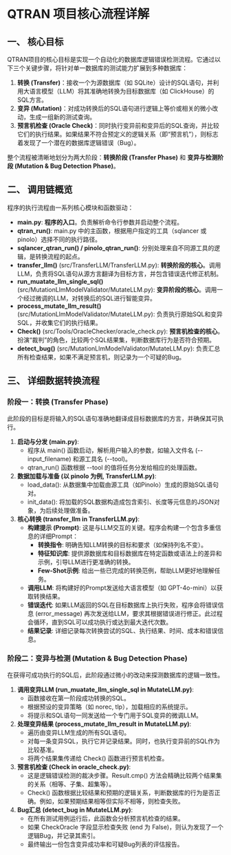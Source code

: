# **QTRAN 项目核心流程详解**

## **一、 核心目标**

QTRAN项目的核心目标是实现一个自动化的数据库逻辑错误检测流程。它通过以下三个关键步骤，将针对单一数据库的测试能力扩展到多种数据库：

1. **转换 (Transfer)**：接收一个为源数据库（如 SQLite）设计的SQL语句，并利用大语言模型（LLM）将其准确地转换为目标数据库（如 ClickHouse）的SQL方言。  
2. **变异 (Mutation)**：对成功转换后的SQL语句进行逻辑上等价或相关的微小改动，生成一组新的测试查询。  
3. **预言机检查 (Oracle Check)**：同时执行变异前和变异后的SQL查询，并比较它们的执行结果。如果结果不符合预定义的逻辑关系（即“预言机”），则标志着发现了一个潜在的数据库逻辑错误（Bug）。

整个流程被清晰地划分为两大阶段：**转换阶段 (Transfer Phase)** 和 **变异与检测阶段 (Mutation & Bug Detection Phase)**。

## **二、 调用链概览**

程序的执行流程由一系列核心模块和函数驱动：

* **main.py**: **程序的入口**。负责解析命令行参数并启动整个流程。  
* **qtran\_run()**: main.py 中的主函数，根据用户指定的工具（sqlancer 或 pinolo）选择不同的执行路径。  
* **sqlancer\_qtran\_run() / pinolo\_qtran\_run()**: 分别处理来自不同源工具的逻辑，是转换流程的起点。  
* **transfer\_llm()** (src/TransferLLM/TransferLLM.py): **转换阶段的核心**。调用LLM，负责将SQL语句从源方言翻译为目标方言，并包含错误迭代修正机制。  
* **run\_muatate\_llm\_single\_sql()** (src/MutationLlmModelValidator/MutateLLM.py): **变异阶段的核心**。调用一个经过微调的LLM，对转换后的SQL进行智能变异。  
* **process\_mutate\_llm\_result()** (src/MutationLlmModelValidator/MutateLLM.py): 负责执行原始SQL和变异SQL，并收集它们的执行结果。  
* **Check()** (src/Tools/OracleChecker/oracle\_check.py): **预言机检查的核心**。扮演“裁判”的角色，比较两个SQL结果集，判断数据库行为是否符合预期。  
* **detect\_bug()** (src/MutationLlmModelValidator/MutateLLM.py): 负责汇总所有检查结果，如果不满足预言机，则记录为一个可疑的Bug。

## **三、 详细数据转换流程**

### **阶段一：转换 (Transfer Phase)**

此阶段的目标是将输入的SQL语句准确地翻译成目标数据库的方言，并确保其可执行。

1. **启动与分发 (main.py)**:  
   * 程序从 main() 函数启动，解析用户输入的参数，如输入文件名 (--input\_filename) 和源工具名 (--tool)。  
   * qtran\_run() 函数根据 \--tool 的值将任务分发给相应的处理函数。  
2. **数据加载与准备 (以 pinolo 为例, TransferLLM.py)**:  
   * load\_data(): 从数据集中加载由源工具（如Pinolo）生成的原始SQL语句对。  
   * init\_data(): 将加载的SQL数据构造成包含索引、长度等元信息的JSON对象，为后续处理做准备。  
3. **核心转换 (transfer\_llm in TransferLLM.py)**:  
   * **构建提示 (Prompt)**: 这是与LLM交互的关键。程序会构建一个包含多重信息的详细Prompt：  
     * **转换指令**: 明确告知LLM转换的目标和要求（如保持列名不变）。  
     * **特征知识库**: 提供源数据库和目标数据库在特定函数或语法上的差异和示例，引导LLM进行更准确的转换。  
     * **Few-Shot示例**: 给出一些已完成的转换范例，帮助LLM更好地理解任务。  
   * **调用LLM**: 将构建好的Prompt发送给大语言模型（如 GPT-4o-mini）以获取转换结果。  
   * **错误迭代**: 如果LLM返回的SQL在目标数据库上执行失败，程序会将错误信息 (error\_message) 再次发送给LLM，要求其根据错误进行修正。此过程会循环，直到SQL可以成功执行或达到最大迭代次数。  
   * **结果记录**: 详细记录每次转换尝试的SQL、执行结果、时间、成本和错误信息。

### **阶段二：变异与检测 (Mutation & Bug Detection Phase)**

在获得可成功执行的SQL后，此阶段通过微小的改动来探测数据库的逻辑一致性。

1. **调用变异LLM (run\_muatate\_llm\_single\_sql in MutateLLM.py)**:  
   * 函数接收在第一阶段成功转换的SQL。  
   * 根据预设的变异策略（如 norec, tlp），加载相应的系统提示。  
   * 将提示和SQL语句一同发送给一个专门用于SQL变异的微调LLM。  
2. **处理变异结果 (process\_mutate\_llm\_result in MutateLLM.py)**:  
   * 遍历由变异LLM生成的所有SQL语句。  
   * 对每一条变异SQL，执行它并记录结果。同时，也执行变异前的SQL作为比较基准。  
   * 将两个结果集传递给 Check() 函数进行预言机检查。  
3. **预言机检查 (Check in oracle\_check.py)**:  
   * 这是逻辑错误检测的裁决步骤。Result.cmp() 方法会精确比较两个结果集的关系（相等、子集、超集等）。  
   * Check() 函数根据比较结果和预期的逻辑关系，判断数据库的行为是否正确。例如，如果预期结果相等但实际不相等，则检查失败。  
4. **Bug汇总 (detect\_bug in MutateLLM.py)**:  
   * 在所有测试用例运行后，此函数会分析预言机检查的结果。  
   * 如果 CheckOracle 字段显示检查失败 (end 为 False)，则认为发现了一个逻辑Bug，并记录其索引。  
   * 最终输出一份包含变异成功率和可疑Bug列表的评估报告。